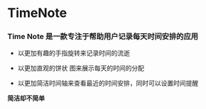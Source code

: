 TimeNote
========
### Time Note 是一款专注于帮助用户记录每天时间安排的应用


* 以更加有趣的手指旋转来记录时间的流逝
	
* 以更加直观的饼状 图来展示每天的时间的分配

* 以更加简洁时间轴来查看最近的时间安排，同时可以设置时间提醒
    
**简洁却不简单**

    


